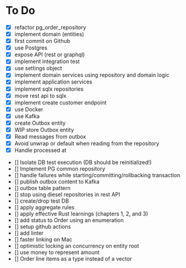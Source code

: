 # To Do

- [x] refactor pg_order_repository
- [x] implement domain (entities)
- [x] first commit on Github
- [x] use Postgres
- [x] expose API (rest or graphql)
- [x] implement integration test
- [x] use settings object
- [x] implement domain services using repository and domain logic
- [x] implement application services
- [x] implement sqlx repositories
- [x] move rest api to sqlx
- [x] implement create customer endpoint
- [x] use Docker
- [x] use Kafka
- [x] create Outbox entity
- [x] WIP store Outbox entity
- [x] Read messages from outbox
- [x] Avoid unwrap or default when reading from the repository
- [x] Handle processed at

- [] Isolate DB test execution (DB should be reinitialized!)
- [] Implement PG common repository
- [] handle failures while starting/committing/rollbacking transaction 
- [] publish outbox content to Kafka
- [] outbox table pattern
- [] stop using diesel repositories in rest API
- [] create/drop test DB
- [] apply aggregate rules
- [] apply effective Rust learnings (chapters 1, 2, and 3)
- [] add status to Order using an enumeration
- [] setup github actions 
- [] add linter
- [] faster linking on Mac
- [] optimistic locking an concurrency on entity root
- [] use money to represent amount
- [] Order line items as a type instead of a vector